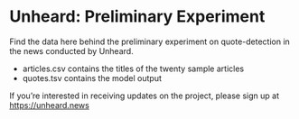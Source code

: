 # Unheard: Preliminary Experiment 
Find the data here behind the preliminary experiment on quote-detection in the news conducted by Unheard. 
- articles.csv contains the titles of the twenty sample articles 
- quotes.tsv contains the model output 

If you’re interested in receiving updates on the project, please sign up at https://unheard.news 

